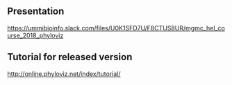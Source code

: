 ## Presentation
 
https://ummibioinfo.slack.com/files/U0K1SFD7U/F8CTUS8UR/mgmc_hel_course_2018_phyloviz
 
## Tutorial for released version
http://online.phyloviz.net/index/tutorial/
